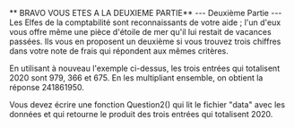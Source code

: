 ** BRAVO VOUS ETES A LA DEUXIEME PARTIE**
--- Deuxième Partie ---
Les Elfes de la comptabilité sont reconnaissants de votre aide ; l'un d'eux vous offre même une pièce d'étoile de mer qu'il lui restait de vacances passées. Ils vous en proposent un deuxième si vous trouvez trois chiffres dans votre note de frais qui répondent aux mêmes critères.

En utilisant à nouveau l'exemple ci-dessus, les trois entrées qui totalisent 2020 sont 979, 366 et 675. En les multipliant ensemble, on obtient la réponse 241861950.

Vous devez écrire une fonction Question2() qui lit le fichier "data" avec les données
et qui retourne le produit des trois entrées qui totalisent 2020.